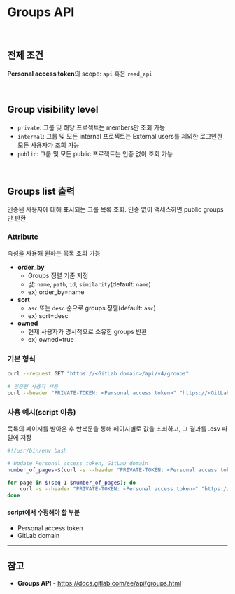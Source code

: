 # Groups API

<br>

## 전제 조건
**Personal access token**의 scope: `api` 혹은 `read_api`

<br>

## Group visibility level
- `private`: 그룹 및 해당 프로젝트는 members만 조회 가능
- `internal`: 그룹 및 모든 internal 프로젝트는 External users를 제외한 로그인한 모든 사용자가 조회 가능
- `public`: 그룹 및 모든 public 프로젝트는 인증 없이 조회 가능

<br>

## Groups list 출력
인증된 사용자에 대해 표시되는 그룹 목록 조회. 인증 없이 액세스하면 public groups만 반환

### Attribute
속성을 사용해 원하는 목록 조회 가능

- **order_by**
  - Groups 정렬 기준 지정
  - 값: `name`, `path`, `id`, `similarity`(default: `name`)
  - ex) order_by=name
- **sort**
  - `asc` 또는 `desc` 순으로 groups 정렬(default: `asc`)
  - ex) sort=desc
- **owned**
  - 현재 사용자가 명시적으로 소유한 groups 반환
  - ex) owned=true

### 기본 형식
```bash
curl --request GET "https://<GitLab domain>/api/v4/groups"

# 인증된 사용자 사용
curl --header "PRIVATE-TOKEN: <Personal access token>" "https://<GitLab domain>/api/v4/groups"
```

### 사용 예시(script 이용)
목록의 페이지를 받아온 후 반복문을 통해 페이지별로 값을 조회하고, 그 결과를 .csv 파일에 저장

```bash
#!/usr/bin/env bash

# Update Personal access token, GitLab domain
number_of_pages=$(curl -s --header "PRIVATE-TOKEN: <Personal access token>" --head "https://<GitLab domain>/api/v4/groups" | grep -i x-total-pages | awk '{print $2}' | tr -d '\r\n')

for page in $(seq 1 $number_of_pages); do
    curl -s --header "PRIVATE-TOKEN: <Personal access token>" "https://<GitLab domain>/api/v4/groups?per_page=100&page=$page" >> groups-list.csv
done
```

#### script에서 수정해야 할 부분
- Personal access token
- GitLab domain

<hr>

## 참고
- **Groups API** - https://docs.gitlab.com/ee/api/groups.html
